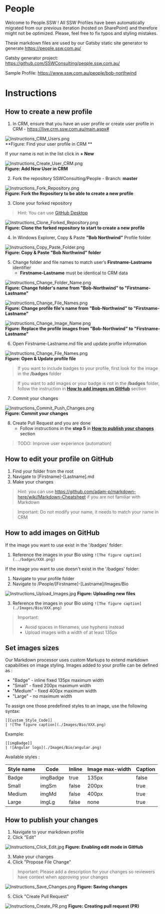 # People

Welcome to People.SSW !
All SSW Profiles have been automatically migrated from our previous iteration (hosted on SharePoint) and therefore might not be optimized. Please, feel free to fix typos and styling mistakes.

These markdown files are used by our Gatsby static site generator to generate https://people.ssw.com.au/

Gatsby generator project: https://github.com/SSWConsulting/people.ssw.com.au/

Sample Profile: https://www.ssw.com.au/people/bob-northwind

# Instructions

## How to create a new profile

1. In CRM, ensure that you have an user profile or create user profile in CRM  - https://live.crm.ssw.com.au/main.aspx#

![Instructions_CRM_Users.png](./.github/instructions/images/Instructions_CRM_Users.png)  
**Figure: Find your user profile in CRM **

If your name is not in the list click in **+ New**

![Instructions_Create_User_CRM.png](./.github/instructions/images/Instructions_Create_User_CRM.png)  
**Figure: Add New User in CRM**

2. Fork the repository SSWConsulting/People - Branch: **master**

![Instructions_Fork_Repository.png](./.github/instructions/images/Instructions_Fork_Repository.png)  
**Figure: Fork the Repository to be able to create a new profile**

3. Clone your forked repository

> Hint: You can use [GitHub Desktop](https://desktop.github.com/)

![Instructions_Clone_Forked_Repository.png](./.github/instructions/images/Instructions_Clone_Forked_Repository.png)  
**Figure: Clone the forked repository to start to create a new profile**

4. In Windows Explorer, Copy & Paste **"Bob Northwind"** Profile folder

![Instructions_Copy_Paste_Folder.png](./.github/instructions/images/Instructions_Copy_Paste_Folder.png)  
**Figure: Copy & Paste "Bob Northwind" folder**

5. Change folder and file names to match user’s **Firstname-Lastname** identifier
   - **Firstname-Lastname** must be identical to CRM data

![Instructions_Change_Folder_Name.png](./.github/instructions/images/Instructions_Change_Folder_Name.png)  
**Figure: Change folder's name from "Bob-Northwind" to "Firstname-Lastname"**

![Instructions_Change_File_Names.png](./.github/instructions/images/Instructions_Change_File_Names.png)  
**Figure: Change profile file's name from "Bob-Northwind" to "Firstname-Lastname"**

![Instructions_Change_Image_Name.png](./.github/instructions/images/Instructions_Change_Image_Name.png)  
**Figure: Replace the profile images from "Bob-Northwind" to "Firstname-Lastname"**

6. Open Firstname-Lastname.md file and update profile information

![Instructions_Change_File_Names.png](./.github/instructions/images/Instructions_Change_File_Names.png)  
**Figure: Open & Update profile file**
> If you want to include badges to your profile, first look for the image in the **/badges** folder

> If you want to add images or your badge is not in the **/badges** folder, follow the instruction in **[How to add images on GitHub](#how-to-add-images-on-github)** section

7. Commit your changes

![Instructions_Commit_Push_Changes.png](./.github/instructions/images/Instructions_Commit_Push_Changes.png)  
**Figure: Commit your changes**

8. Create Pull Request and you are done
    - Follow instructions in the **step 5** in **[How to publish your changes](#how-to-publish-your-changes)** section

> TODO: Improve user experience (automation)

## How to edit your profile on GitHub

1. Find your folder from the root
2. Navigate to [Firstname]-[Lastname].md
3. Make your changes

> Hint: you can use https://github.com/adam-p/markdown-here/wiki/Markdown-Cheatsheet if you are not familiar with Markdown

> Important: Do not modify your name, it needs to match your name in CRM

## How to add images on GitHub

If the image you want to use exist in the '/badges' folder:

1. Reference the images in your Bio using `![The figure caption](../badges/XXX.png)`

If the image you want to use doesn't exist in the '/badges' folder:

1. Navigate to your profile folder
2. Navigate to /People/[Firstname]-[Lastname]/Images/Bio

![Instructions_Upload_Images.jpg](./.github/instructions/images/Instructions_Upload_Images.jpg)
**Figure: Uploading new files**

3. Reference the images in your Bio using `![The figure caption](./Images/Bio/XXX.png)`

> Important:
>
> - Avoid spaces in filenames, use hyphens instead
> - Upload images with a width of at least 135px

## Set images sizes

Our Markdown processor uses custom Markups to extend markdown capabilities on image styling. Images added to your profile can be defined as :

- "Badge" - inline fixed 135px maximum width
- "Small" - fixed 200px maximum width
- "Medium" - fixed 400px maximum width
- "Large" - no maximum width

To assign one those predefined styles to an image, use the following syntax:

```
[[Custom_Style_Code]]
| ![The figure caption](./Images/Bio/XXX.png)
```

Example:

```
[[imgBadge]]
| ![Angular logo](./Images/Bio/angular.png)
```

Available styles :

| Style name | Code     | Inline | Image max-width | Caption |
| ---------- | -------- | ------ | --------------- | ------- |
| Badge      | imgBadge | true   | 135px           | false   |
| Small      | imgSm    | false  | 200px           | true    |
| Medium     | imgMd    | false  | 400px           | true    |
| Large      | imgLg    | false  | none            | true    |

## How to publish your changes

1. Navigate to your markdown profile
2. Click "Edit"

![Instructions_Click_Edit.jpg](./.github/instructions/images/Instructions_Click_Edit.jpg)
**Figure: Enabling edit mode in GitHub**

3. Make your changes
4. Click "Propose File Change"

> Important: Please add a description for your changes so reviewers have context when approving your changes

![Instructions_Save_Changes.png](./.github/instructions/images/Instructions_Save_Changes.png)
**Figure: Saving changes**

5. Click "Create Pull Request"

![Instructions_Create_PR.png](./.github/instructions/images/Instructions_Create_PR.png)
**Figure: Creating pull request (PR)**

